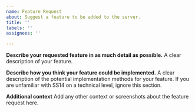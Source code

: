 ```yaml
---
name: Feature Request
about: Suggest a feature to be added to the server.
title: ''
labels: ''
assignees: ''

---
```


**Describe your requested feature in as much detail as possible.**
A clear description of your feature.

**Describe how you think your feature could be implemented.**
A clear description of the potential implementation methods for your feature. If you are unfamiliar with SS14 on a technical level, ignore this section.

**Additional context**
Add any other context or screenshots about the feature request here.

